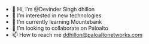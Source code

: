 - 👋 Hi, I’m @Devinder Singh dhillon
- 👀 I’m interested in new technologies
- 🌱 I’m currently learning Mountebank
- 💞️ I’m looking to collaborate on Paloalto
- 📫 How to reach me ddhillon@paloaltonetworks.com

<!---
DSdhillon/DSdhillon is a ✨ special ✨ repository because its `README.md` (this file) appears on your GitHub profile.
You can click the Preview link to take a look at your changes.
--->
